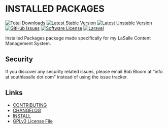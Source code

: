 # INSTALLED PACKAGES

[![Total Downloads](https://img.shields.io/packagist/dt/lasallecms/installedpackages.svg?style=flat-square)](https://packagist.org/packages/lasallecms/installedpackages)
[![Latest Stable Version](https://poser.pugx.org/lasallecms/installedpackages/v/stable.svg)](https://packagist.org/packages/lasallecms/installedpackages)
[![Latest Unstable Version](https://poser.pugx.org/lasallecms/installedpackages/v/unstable.svg)](https://packagist.org/packages/lasallecms/installedpackages)
[![GitHub Issues](https://img.shields.io/github/issues/lasallecms/lasallecms-l5-installedpackages-pkg.svg)](https://github.com/lasallecms/lasallecms-l5-installedpackages-pkg/issues)
[![Software License](https://img.shields.io/badge/license-GPLv3-brightgreen.svg?style=flat-square)](LICENSE.md)
[![Laravel](https://img.shields.io/badge/Laravel-v5.1-brightgreen.svg?style=flat-square)](http://laravel.com)


Installed Packages package made specifically for my LaSalle Content Management System. 

## Security

If you discover any security related issues, please email Bob Bloom at "info at southlasalle dot com" instead of using the issue tracker.


## Links

* [CONTRIBUTING](CONTRIBUTING.md)
* [CHANGELOG](CHANGELOG.md)
* [INSTALL](INSTALL.md)
* [GPLv3 License File](LICENSE.md)




